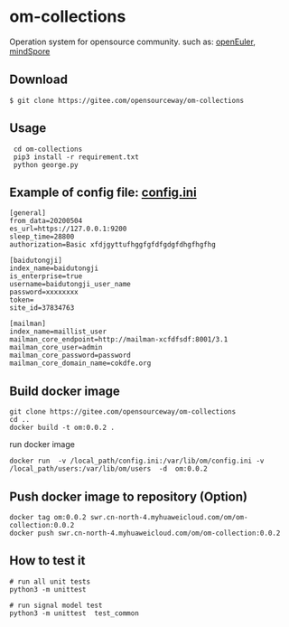# om-collections

Operation system for opensource community. such as: [openEuler](https://openeuler.org/zh/), [mindSpore](https://www.mindspore.cn/)

## Download
```
$ git clone https://gitee.com/opensourceway/om-collections
```

## Usage
```
 cd om-collections
 pip3 install -r requirement.txt
 python george.py
```


## Example of config file: [config.ini](https://gitee.com/opensourceway/om-collections/blob/master/config.ini)

```
[general]
from_data=20200504
es_url=https://127.0.0.1:9200
sleep_time=28800
authorization=Basic xfdjgyttufhggfgfdfgdgfdhgfhgfhg

[baidutongji]
index_name=baidutongji
is_enterprise=true
username=baidutongji_user_name
password=xxxxxxxx
token=
site_id=37834763

[mailman]
index_name=maillist_user
mailman_core_endpoint=http://mailman-xcfdfsdf:8001/3.1
mailman_core_user=admin
mailman_core_password=password
mailman_core_domain_name=cokdfe.org
```


## Build docker image
```
git clone https://gitee.com/opensourceway/om-collections
cd ..
docker build -t om:0.0.2 .
```

run docker image
```
docker run  -v /local_path/config.ini:/var/lib/om/config.ini -v /local_path/users:/var/lib/om/users  -d  om:0.0.2
```

## Push docker image to repository (Option)
```
docker tag om:0.0.2 swr.cn-north-4.myhuaweicloud.com/om/om-collection:0.0.2
docker push swr.cn-north-4.myhuaweicloud.com/om/om-collection:0.0.2
```


## How to test it
```
# run all unit tests
python3 -m unittest 

# run signal model test
python3 -m unittest  test_common

```